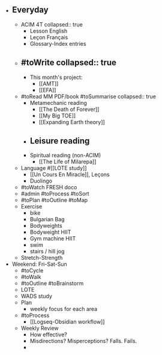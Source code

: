 - Everyday
	-
	- ACIM 4T
	  collapsed:: true
		- Lesson English
		- Leçon Français
		- Glossary-Index entries
	- #toWrite
	  collapsed:: true
		-
		- This month's project:
			- [[AMT]]
			- [[EFA]]
	- #toRead MM PDF/book #toSummarise
	  collapsed:: true
		- Metamechanic reading
			- [[The Death of Forever]]
			- [[My Big TOE]]
			- [[Expanding Earth theory]]
		- Leisure reading
			-
		- Spiritual reading (non-ACIM)
			- [[The Life of Milarepa]]
	- Language #[[LOTE study]]
		- [[Un Cours En Miracle]], Leçons
		- Duolingo
	- #toWatch FRESH doco
	- #admin #toProcess #toSort
	- #toPlan #toOutline #toMap
	- Exercise
		- bike
		- Bulgarian Bag
		- Bodyweights
		- Bodyweight HIIT
		- Gym machine HIIT
		- swim
		- stairs / hill jog
	- Stretch-Strength
- Weekend: Fri-Sat-Sun
	- #toCycle
	- #toWalk
	- #toOutline #toBrainstorm
	- LOTE
	- WADS study
	- Plan
		- weekly focus for each area
	- #toProcess
		- [[Logseq-Obsidian workflow]]
	- Weekly Review
		- How effective?
		- Misdirections? Misperceptions?
		  Falls. Fails.
		-